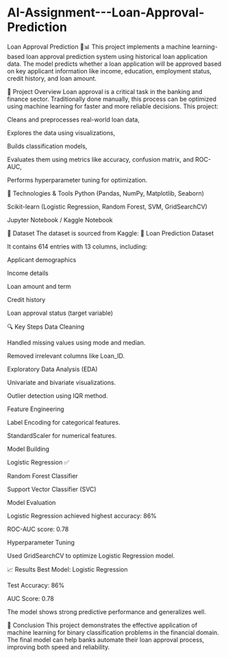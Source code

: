 # AI-Assignment---Loan-Approval-Prediction

Loan Approval Prediction 🏦📊
This project implements a machine learning-based loan approval prediction system using historical loan application data. The model predicts whether a loan application will be approved based on key applicant information like income, education, employment status, credit history, and loan amount.

📌 Project Overview
Loan approval is a critical task in the banking and finance sector. Traditionally done manually, this process can be optimized using machine learning for faster and more reliable decisions. This project:

Cleans and preprocesses real-world loan data,

Explores the data using visualizations,

Builds classification models,

Evaluates them using metrics like accuracy, confusion matrix, and ROC-AUC,

Performs hyperparameter tuning for optimization.

🧠 Technologies & Tools
Python (Pandas, NumPy, Matplotlib, Seaborn)

Scikit-learn (Logistic Regression, Random Forest, SVM, GridSearchCV)

Jupyter Notebook / Kaggle Notebook

📁 Dataset
The dataset is sourced from Kaggle:
🔗 Loan Prediction Dataset

It contains 614 entries with 13 columns, including:

Applicant demographics

Income details

Loan amount and term

Credit history

Loan approval status (target variable)

🔍 Key Steps
Data Cleaning

Handled missing values using mode and median.

Removed irrelevant columns like Loan_ID.

Exploratory Data Analysis (EDA)

Univariate and bivariate visualizations.

Outlier detection using IQR method.

Feature Engineering

Label Encoding for categorical features.

StandardScaler for numerical features.

Model Building

Logistic Regression ✅

Random Forest Classifier

Support Vector Classifier (SVC)

Model Evaluation

Logistic Regression achieved highest accuracy: 86%

ROC-AUC score: 0.78

Hyperparameter Tuning

Used GridSearchCV to optimize Logistic Regression model.

📈 Results
Best Model: Logistic Regression

Test Accuracy: 86%

AUC Score: 0.78

The model shows strong predictive performance and generalizes well.

🏁 Conclusion
This project demonstrates the effective application of machine learning for binary classification problems in the financial domain. The final model can help banks automate their loan approval process, improving both speed and reliability.
